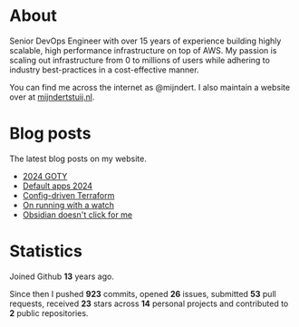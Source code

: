 # About

Senior DevOps Engineer with over 15 years of experience building highly scalable, high performance infrastructure on top of AWS. My passion is scaling out infrastructure from 0 to millions of users while adhering to industry best-practices in a cost-effective manner.

You can find me across the internet as @mijndert. I also maintain a website over at [mijndertstuij.nl](https://mijndertstuij.nl/).

# Blog posts

The latest blog posts on my website.

<!-- BLOGPOSTS:START -->
- [2024 GOTY](https://mijndertstuij.nl/posts/2024-goty/)
- [Default apps 2024](https://mijndertstuij.nl/posts/default-apps-2024/)
- [Config-driven Terraform](https://mijndertstuij.nl/posts/config-driven-terraform/)
- [On running with a watch](https://mijndertstuij.nl/posts/running-with-a-watch/)
- [Obsidian doesn't click for me](https://mijndertstuij.nl/posts/obsidian-doesnt-click-for-me/)
<!-- BLOGPOSTS:END -->

# Statistics

Joined Github **13** years ago.

Since then I pushed **923** commits, opened **26** issues, submitted **53** pull requests, received **23** stars across **14** personal projects and contributed to **2** public repositories.

